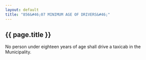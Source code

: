 ```yaml
---
layout: default 
title: "856&#46;07 MINIMUM AGE OF DRIVERS&#46;"
---
```


{{ page.title }}
----------------

No person under eighteen years of age shall drive a taxicab in the
Municipality.
